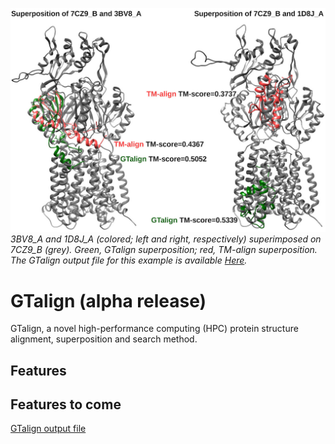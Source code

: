 ![Header image](imgs/gtalign_header.jpg)
*3BV8\_A and 1D8J\_A (colored; left and right, respectively) superimposed on 7CZ9\_B (grey). Green, GTalign superposition; red, TM-align superposition. The GTalign output file for this example is available [Here](out/2021-09-18_00000039_1__0.md).*

# GTalign (alpha release)

GTalign, a novel high-performance computing (HPC) protein structure alignment, 
superposition and search method.

## Features

## Features to come

[GTalign output file](out/2021-09-18_00000039_1__0.md)

